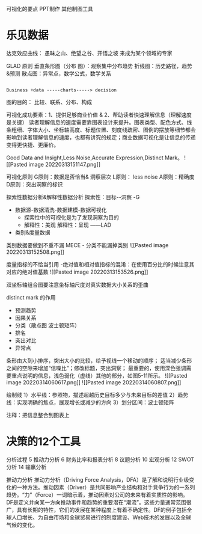 

可视化的要点
PPT制作
其他制图工具


# 乐见数据
达克效应曲线：
愚昧之山、绝望之谷、开悟之坡 来成为某个领域的专家

GLAD 原则
垂直条形图（分布 图）：观察集中分布趋势
折线图：历史路径，趋势 &预测
散点图：异常点，数学公式，数学关系

```mermaid

Business +data -----charts-----> decision
```


图的目的：
比较、联系、分布、构成



可视化成功要素：1、提供足够商业价值 & 2、帮助读者快速理解信息（理解速度是关键）
读者理解信息的速度需要靠图表设计来提升。图表类型、配色方式、线条粗细、字体大小、坐标轴高度、标题位置、刻度线疏密、图例的摆放等细节都会影响到读者理解信息的速度，也都有讲究的规定；商业数据可视化是让信息的传递变得更快捷、更廉价。

Good Data and Insight,Less Noise,Accurate Expression,Distinct Mark。
![[Pasted image 20220313151147.png]]

可视化原则
G原则：数据是否恰当& 洞察层次
L原则： less noise
A原则：精确度
D原则：突出洞察的标识


探索性数据分析&解释性数据分析
探索性：目标--洞察  -G
- 数据源-数据清洗-数据建模-数据可视化
	- 探索性中的可视化是为了发现洞察为目的
	- 解释性：美观
解释性：呈现  ——LAD
- 类别&度量数据

类别数据要做到不重不漏 MECE
	- 分类不能漏掉类别
![[Pasted image 20220313152508.png]]

度量指标的不恰当引用
-绝对值和相对值指标的混淆：在使用百分比的时候注意其对应的绝对值基数
![[Pasted image 20220313153526.png]]

双坐标轴组合图要注意坐标轴尺度对真实数据大小关系的歪曲


distinct mark 的作用
 - 预测趋势
 - 因果关系
 - 分类（散点图  波士顿矩阵）
 - 排名
 - 突出对比
 - 异常点


条形由大到小排序，突出大小的比较，给予视线一个移动的顺序；
适当减少条形之间的空隙来增加“信噪比”；修改标题，突出洞察；
最重要的，使用深色强调需要重点说明的信息，浅色弱化（虚线）其他的部分，如图5-11所示。
![[Pasted image 20220314060617.png]]
![[Pasted image 20220314060807.png]]


绘制线
1）水平线：参照物，描述超越历史目标多少与未来目标的差值
2）趋势线：实现明确的焦点，展现增长或减少的方向
3）划分区间：波士顿矩阵

注释：把信息整合到图表上


# 决策的12个工具
分析过程
5 推动力分析
6 财务比率和报表分析
8 议题分析
10 宏观分析
12 SWOT分析
14 输赢分析


推动力分析
推动力分析（Driving Force Analysis，DFA）是了解和说明行业级变化的一种方法。推动因素（Driver）是共同影响产业结构和对手竞争行为的一系列趋势。“力”（Force）一词暗示着，推动因素对公司的未来有着实质性的影响。
DF是定义并向某一方向推动事件和趋势的重要潜在“潮流”。这些力量通常范围很广，具有长期的特性，它们的发展在某种程度上有着不确定性。DF的例子包括全球人口增长、为自由市场和全球贸易进行的制度建设、Web技术的发展以及全球气候的变化。